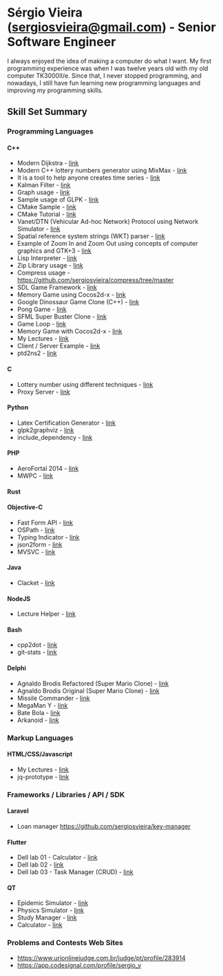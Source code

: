 # Sérgio Vieira (sergiosvieira@gmail.com) - Senior Software Engineer

I always enjoyed the idea of making a computer do what I want. My first programming experience
was when I was twelve years old with my old computer TK3000II/e. Since that, I never stopped
programming, and nowadays, I still have fun learning new programming languages and improving
my programming skills.

## Skill Set Summary

### Programming Languages

#### C++
- Modern Dijkstra - [link](https://github.com/t2dplayer/graphos)
- Modern C++ lottery numbers generator using MixMax - [link](https://github.com/sergiosvieira/mixmax_lottery)
- It is a tool to help anyone creates time series - [link](https://github.com/sergiosvieira/time-serie-filler)
- Kalman Filter - [link](https://github.com/sergiosvieira/kalman_filter)
- Graph usage - [link](https://github.com/sergiosvieira/graph/blob/master/main.cpp)
- Sample usage of GLPK - [link](https://github.com/sergiosvieira/glkp)
- CMake Sample - [link](https://github.com/sergiosvieira/cmake-with-lib)
- CMake Tutorial - [link](https://github.com/sergiosvieira/cmaketutorial)
- Vanet/DTN (Vehicular Ad-hoc Network) Protocol using Network Simulator - [link](https://github.com/sergiosvieira/ns3-dtn)
- Spatial reference system strings (WKT) parser - [link](https://github.com/sergiosvieira/geo_parser)
- Example of Zoom In and Zoom Out using concepts of computer graphics and GTK+3 - [link](https://github.com/sergiosvieira/ceara-stations)
- Lisp Interpreter - [link](https://github.com/sergiosvieira/lisp)
- Zip Library usage - [link](https://github.com/sergiosvieira/compress)
- Compress usage - https://github.com/sergiosvieira/compress/tree/master
- SDL Game Framework - [link](https://github.com/sergiosvieira/yda)
- Memory Game using Cocos2d-x - [link](https://github.com/sergiosvieira/memory_game)
- Google Dinossaur Game Clone (C++) - [link](https://github.com/sergiosvieira/sfml-dino)
- Pong Game - [link](https://github.com/sergiosvieira/sfml-pong)
- SFML Super Buster Clone - [link](https://github.com/sergiosvieira/sfml-super-buster)
- Game Loop - [link](https://github.com/sergiosvieira/game-loop)
- Memory Game with Cocos2d-x - [link](https://github.com/sergiosvieira/memory_game)
- My Lectures - [link](https://github.com/sergiosvieira/cpp-moderno)
- Client / Server Example - [link](https://github.com/sergiosvieira/srvclt)
- ptd2ns2 - [link](https://github.com/sergiosvieira/ptd2ns2/tree/master)

#### C
- Lottery number using different techniques - [link](https://github.com/sergiosvieira/fique-rico)
- Proxy Server - [link](https://github.com/sergiosvieira/proxy)

#### Python
- Latex Certification Generator - [link](https://github.com/sergiosvieira/cerificados)
- glpk2graphviz - [link](https://github.com/sergiosvieira/glpk2graphviz)
- include_dependency - [link](https://github.com/sergiosvieira/include_dependency/tree/master)

#### PHP
- AeroFortal 2014 - [link](https://github.com/sergiosvieira/aero14)
- MWPC - [link](https://github.com/t2dplayer/mwpc)

#### Rust

#### Objective-C
- Fast Form API - [link](https://github.com/sergiosvieira/fastform)
- OSPath - [link](https://github.com/sergiosvieira/OSPath)
- Typing Indicator - [link](https://github.com/sergiosvieira/TypingIndicator)
- json2form - [link](https://github.com/sergiosvieira/json2form)
- MVSVC - [link](https://github.com/sergiosvieira/mvsvc)

#### Java
- Clacket - [link](https://github.com/sergiosvieira/Clacket)

#### NodeJS
- Lecture Helper - [link](https://github.com/sergiosvieira/school-year)

#### Bash
- cpp2dot - [link](https://github.com/sergiosvieira/cpp2dot)
- git-stats - [link](https://github.com/sergiosvieira/git-stats)

#### Delphi
- Agnaldo Brodis Refactored (Super Mario Clone) - [link](https://github.com/sergiosvieira/agnaldo-brodis-1-refactored)
- Agnaldo Brodis Original (Super Mario Clone) - [link](https://github.com/sergiosvieira/agnaldo-brodis-1)
- Missile Commander - [link](https://github.com/sergiosvieira/missile)
- MegaMan Y - [link](https://github.com/sergiosvieira/megamany)
- Bate Bola - [link](https://github.com/sergiosvieira/batebola)
- Arkanoid - [link](https://github.com/sergiosvieira/arkanoid)

### Markup Languages
#### HTML/CSS/Javascript
- My Lectures - [link](https://github.com/sergiosvieira/aulas-pweb)
- jq-prototype - [link](https://github.com/t2dplayer/jq-prototype)

### Frameworks / Libraries / API / SDK
#### Laravel 
- Loan manager https://github.com/sergiosvieira/key-manager

#### Flutter
- Dell lab 01 - Calculator - [link](https://github.com/sergiosvieira/flutter_3_3)
- Dell lab 02 - [link](https://github.com/sergiosvieira/flutter_4_2)
- Dell lab 03 - Task Manager (CRUD) - [link](https://github.com/sergiosvieira/flutter_4_4)

#### QT
- Epidemic Simulator - [link](https://github.com/sergiosvieira/epidemic-simulator)
- Physics Simulator - [link](https://github.com/sergiosvieira/mog)
- Study Manager - [link](https://github.com/sergiosvieira/qtmind)
- Calculator - [link](https://github.com/t2dplayer/Calculator)

### Problems and Contests Web Sites
- https://www.urionlinejudge.com.br/judge/pt/profile/283914
- https://app.codesignal.com/profile/sergio_v
